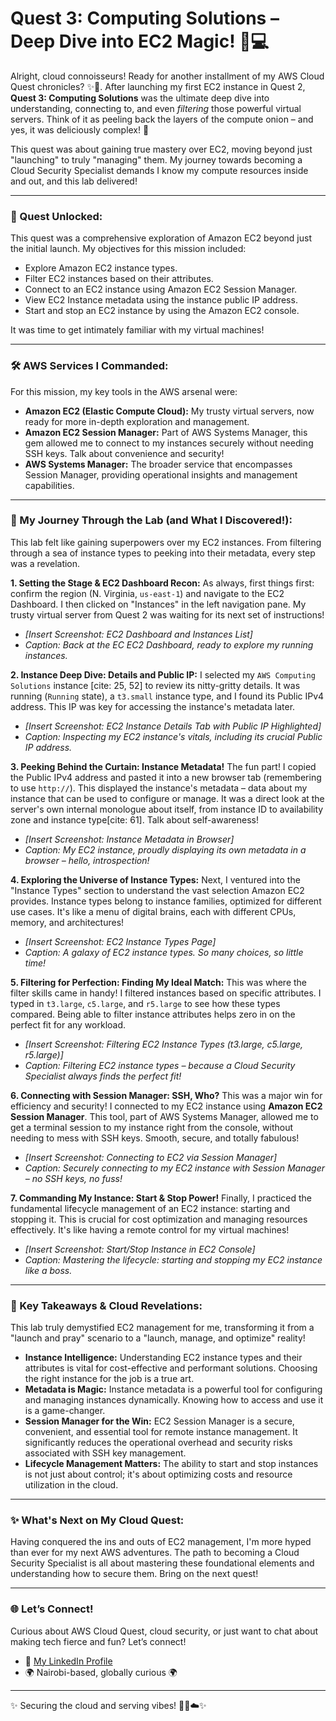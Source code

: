 # Quest 3: Computing Solutions – Deep Dive into EC2 Magic! 🧠💻

Alright, cloud connoisseurs! Ready for another installment of my AWS Cloud Quest chronicles? ✨💅. After launching my first EC2 instance in Quest 2, **Quest 3: Computing Solutions** was the ultimate deep dive into understanding, connecting to, and even *filtering* those powerful virtual servers. Think of it as peeling back the layers of the compute onion – and yes, it was deliciously complex! 🥂

This quest was about gaining true mastery over EC2, moving beyond just "launching" to truly "managing" them. My journey towards becoming a Cloud Security Specialist demands I know my compute resources inside and out, and this lab delivered!

---

### 🎯 Quest Unlocked:

This quest was a comprehensive exploration of Amazon EC2 beyond just the initial launch. My objectives for this mission included:

* Explore Amazon EC2 instance types.
* Filter EC2 instances based on their attributes.
* Connect to an EC2 instance using Amazon EC2 Session Manager.
* View EC2 Instance metadata using the instance public IP address.
* Start and stop an EC2 instance by using the Amazon EC2 console.

It was time to get intimately familiar with my virtual machines!

---

### 🛠️ AWS Services I Commanded:

For this mission, my key tools in the AWS arsenal were:

* **Amazon EC2 (Elastic Compute Cloud):** My trusty virtual servers, now ready for more in-depth exploration and management.
* **Amazon EC2 Session Manager:** Part of AWS Systems Manager, this gem allowed me to connect to my instances securely without needing SSH keys. Talk about convenience and security!
* **AWS Systems Manager:** The broader service that encompasses Session Manager, providing operational insights and management capabilities.

---

### 💅 My Journey Through the Lab (and What I Discovered!):

This lab felt like gaining superpowers over my EC2 instances. From filtering through a sea of instance types to peeking into their metadata, every step was a revelation.

**1. Setting the Stage & EC2 Dashboard Recon:**
As always, first things first: confirm the region (N. Virginia, `us-east-1`) and navigate to the EC2 Dashboard. I then clicked on "Instances" in the left navigation pane. My trusty virtual server from Quest 2 was waiting for its next set of instructions!

* *[Insert Screenshot: EC2 Dashboard and Instances List]*
* *Caption: Back at the EC EC2 Dashboard, ready to explore my running instances.*

**2. Instance Deep Dive: Details and Public IP:**
I selected my `AWS Computing Solutions` instance [cite: 25, 52] to review its nitty-gritty details. It was running (`Running` state), a `t3.small` instance type, and I found its Public IPv4 address. This IP was key for accessing the instance's metadata later.

* *[Insert Screenshot: EC2 Instance Details Tab with Public IP Highlighted]*
* *Caption: Inspecting my EC2 instance's vitals, including its crucial Public IP address.*

**3. Peeking Behind the Curtain: Instance Metadata!**
The fun part! I copied the Public IPv4 address and pasted it into a new browser tab (remembering to use `http://`). This displayed the instance's metadata – data about my instance that can be used to configure or manage. It was a direct look at the server's own internal monologue about itself, from instance ID to availability zone and instance type[cite: 61]. Talk about self-awareness!

* *[Insert Screenshot: Instance Metadata in Browser]*
* *Caption: My EC2 instance, proudly displaying its own metadata in a browser – hello, introspection!*

**4. Exploring the Universe of Instance Types:**
Next, I ventured into the "Instance Types" section to understand the vast selection Amazon EC2 provides. Instance types belong to instance families, optimized for different use cases. It's like a menu of digital brains, each with different CPUs, memory, and architectures!

* *[Insert Screenshot: EC2 Instance Types Page]*
* *Caption: A galaxy of EC2 instance types. So many choices, so little time!*

**5. Filtering for Perfection: Finding My Ideal Match:**
This was where the filter skills came in handy! I filtered instances based on specific attributes. I typed in `t3.large`, `c5.large`, and `r5.large` to see how these types compared. Being able to filter instance attributes helps zero in on the perfect fit for any workload.

* *[Insert Screenshot: Filtering EC2 Instance Types (t3.large, c5.large, r5.large)]*
* *Caption: Filtering EC2 instance types – because a Cloud Security Specialist always finds the perfect fit!*

**6. Connecting with Session Manager: SSH, Who?**
This was a major win for efficiency and security! I connected to my EC2 instance using **Amazon EC2 Session Manager**. This tool, part of AWS Systems Manager, allowed me to get a terminal session to my instance right from the console, without needing to mess with SSH keys. Smooth, secure, and totally fabulous!

* *[Insert Screenshot: Connecting to EC2 via Session Manager]*
* *Caption: Securely connecting to my EC2 instance with Session Manager – no SSH keys, no fuss!*

**7. Commanding My Instance: Start & Stop Power!**
Finally, I practiced the fundamental lifecycle management of an EC2 instance: starting and stopping it. This is crucial for cost optimization and managing resources effectively. It's like having a remote control for my virtual machines!

* *[Insert Screenshot: Start/Stop Instance in EC2 Console]*
* *Caption: Mastering the lifecycle: starting and stopping my EC2 instance like a boss.*

---

### 🔑 Key Takeaways & Cloud Revelations:

This lab truly demystified EC2 management for me, transforming it from a "launch and pray" scenario to a "launch, manage, and optimize" reality!

* **Instance Intelligence:** Understanding EC2 instance types and their attributes is vital for cost-effective and performant solutions. Choosing the right instance for the job is a true art.
* **Metadata is Magic:** Instance metadata is a powerful tool for configuring and managing instances dynamically. Knowing how to access and use it is a game-changer.
* **Session Manager for the Win:** EC2 Session Manager is a secure, convenient, and essential tool for remote instance management. It significantly reduces the operational overhead and security risks associated with SSH key management.
* **Lifecycle Management Matters:** The ability to start and stop instances is not just about control; it's about optimizing costs and resource utilization in the cloud.

---

### ✨ What's Next on My Cloud Quest:

Having conquered the ins and outs of EC2 management, I'm more hyped than ever for my next AWS adventures. The path to becoming a Cloud Security Specialist is all about mastering these foundational elements and understanding how to secure them. Bring on the next quest!

---

### 🌐 Let’s Connect!

Curious about AWS Cloud Quest, cloud security, or just want to chat about making tech fierce and fun? Let’s connect!

* 💼 [My LinkedIn Profile](https://www.linkedin.com/in/mercy-ndonga/)
* 🌍 Nairobi-based, globally curious 🌍

---

✨ Securing the cloud and serving vibes! 🥂💅☁️✨
